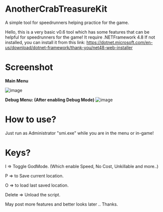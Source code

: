 # AnotherCrabTreasureKit
A simple tool for speedrunners helping practice for the game.

Hello, this is a very basic v0.6 tool which has some features that can be helpful for speedrunners for the game! It require .NETFramework 4.8 If not installed, you can install it from this link: https://dotnet.microsoft.com/en-us/download/dotnet-framework/thank-you/net48-web-installer

# **Screenshot**
**Main Menu**

![image](https://github.com/GameHackerPM/AnotherCrabTreasureKit/assets/7836215/4c5ea609-1d0c-4bd6-a1dc-3777b093a404)

**Debug Menu: (After enabling Debug Mode)**
![image](https://github.com/GameHackerPM/AnotherCrabTreasureKit/assets/7836215/3784831d-0f2c-449f-bc65-a9fba9b53c8e)



# **How to use?** 

Just run as Administrator "smi.exe" while you are in the menu or in-game! 

# **Keys?**

I => Toggle GodMode. (Which enable Speed, No Cost, Unkillable and more..)

P => to Save current location.

O => to load last saved location.

Delete => Unload the script.

May post more features and better looks later .. Thanks.
